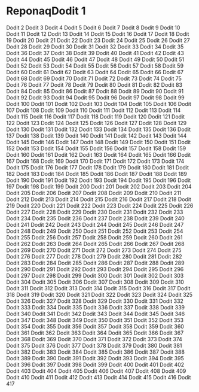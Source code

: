 # ReponaqDodit 1
Dodit 2
Dodit 3
Dodit 4
Dodit 5
Dodit 6
Dodit 7
Dodit 8
Dodit 9
Dodit 10
Dodit 11
Dodit 12
Dodit 13
Dodit 14
Dodit 15
Dodit 16
Dodit 17
Dodit 18
Dodit 19
Dodit 20
Dodit 21
Dodit 22
Dodit 23
Dodit 24
Dodit 25
Dodit 26
Dodit 27
Dodit 28
Dodit 29
Dodit 30
Dodit 31
Dodit 32
Dodit 33
Dodit 34
Dodit 35
Dodit 36
Dodit 37
Dodit 38
Dodit 39
Dodit 40
Dodit 41
Dodit 42
Dodit 43
Dodit 44
Dodit 45
Dodit 46
Dodit 47
Dodit 48
Dodit 49
Dodit 50
Dodit 51
Dodit 52
Dodit 53
Dodit 54
Dodit 55
Dodit 56
Dodit 57
Dodit 58
Dodit 59
Dodit 60
Dodit 61
Dodit 62
Dodit 63
Dodit 64
Dodit 65
Dodit 66
Dodit 67
Dodit 68
Dodit 69
Dodit 70
Dodit 71
Dodit 72
Dodit 73
Dodit 74
Dodit 75
Dodit 76
Dodit 77
Dodit 78
Dodit 79
Dodit 80
Dodit 81
Dodit 82
Dodit 83
Dodit 84
Dodit 85
Dodit 86
Dodit 87
Dodit 88
Dodit 89
Dodit 90
Dodit 91
Dodit 92
Dodit 93
Dodit 94
Dodit 95
Dodit 96
Dodit 97
Dodit 98
Dodit 99
Dodit 100
Dodit 101
Dodit 102
Dodit 103
Dodit 104
Dodit 105
Dodit 106
Dodit 107
Dodit 108
Dodit 109
Dodit 110
Dodit 111
Dodit 112
Dodit 113
Dodit 114
Dodit 115
Dodit 116
Dodit 117
Dodit 118
Dodit 119
Dodit 120
Dodit 121
Dodit 122
Dodit 123
Dodit 124
Dodit 125
Dodit 126
Dodit 127
Dodit 128
Dodit 129
Dodit 130
Dodit 131
Dodit 132
Dodit 133
Dodit 134
Dodit 135
Dodit 136
Dodit 137
Dodit 138
Dodit 139
Dodit 140
Dodit 141
Dodit 142
Dodit 143
Dodit 144
Dodit 145
Dodit 146
Dodit 147
Dodit 148
Dodit 149
Dodit 150
Dodit 151
Dodit 152
Dodit 153
Dodit 154
Dodit 155
Dodit 156
Dodit 157
Dodit 158
Dodit 159
Dodit 160
Dodit 161
Dodit 162
Dodit 163
Dodit 164
Dodit 165
Dodit 166
Dodit 167
Dodit 168
Dodit 169
Dodit 170
Dodit 171
Dodit 172
Dodit 173
Dodit 174
Dodit 175
Dodit 176
Dodit 177
Dodit 178
Dodit 179
Dodit 180
Dodit 181
Dodit 182
Dodit 183
Dodit 184
Dodit 185
Dodit 186
Dodit 187
Dodit 188
Dodit 189
Dodit 190
Dodit 191
Dodit 192
Dodit 193
Dodit 194
Dodit 195
Dodit 196
Dodit 197
Dodit 198
Dodit 199
Dodit 200
Dodit 201
Dodit 202
Dodit 203
Dodit 204
Dodit 205
Dodit 206
Dodit 207
Dodit 208
Dodit 209
Dodit 210
Dodit 211
Dodit 212
Dodit 213
Dodit 214
Dodit 215
Dodit 216
Dodit 217
Dodit 218
Dodit 219
Dodit 220
Dodit 221
Dodit 222
Dodit 223
Dodit 224
Dodit 225
Dodit 226
Dodit 227
Dodit 228
Dodit 229
Dodit 230
Dodit 231
Dodit 232
Dodit 233
Dodit 234
Dodit 235
Dodit 236
Dodit 237
Dodit 238
Dodit 239
Dodit 240
Dodit 241
Dodit 242
Dodit 243
Dodit 244
Dodit 245
Dodit 246
Dodit 247
Dodit 248
Dodit 249
Dodit 250
Dodit 251
Dodit 252
Dodit 253
Dodit 254
Dodit 255
Dodit 256
Dodit 257
Dodit 258
Dodit 259
Dodit 260
Dodit 261
Dodit 262
Dodit 263
Dodit 264
Dodit 265
Dodit 266
Dodit 267
Dodit 268
Dodit 269
Dodit 270
Dodit 271
Dodit 272
Dodit 273
Dodit 274
Dodit 275
Dodit 276
Dodit 277
Dodit 278
Dodit 279
Dodit 280
Dodit 281
Dodit 282
Dodit 283
Dodit 284
Dodit 285
Dodit 286
Dodit 287
Dodit 288
Dodit 289
Dodit 290
Dodit 291
Dodit 292
Dodit 293
Dodit 294
Dodit 295
Dodit 296
Dodit 297
Dodit 298
Dodit 299
Dodit 300
Dodit 301
Dodit 302
Dodit 303
Dodit 304
Dodit 305
Dodit 306
Dodit 307
Dodit 308
Dodit 309
Dodit 310
Dodit 311
Dodit 312
Dodit 313
Dodit 314
Dodit 315
Dodit 316
Dodit 317
Dodit 318
Dodit 319
Dodit 320
Dodit 321
Dodit 322
Dodit 323
Dodit 324
Dodit 325
Dodit 326
Dodit 327
Dodit 328
Dodit 329
Dodit 330
Dodit 331
Dodit 332
Dodit 333
Dodit 334
Dodit 335
Dodit 336
Dodit 337
Dodit 338
Dodit 339
Dodit 340
Dodit 341
Dodit 342
Dodit 343
Dodit 344
Dodit 345
Dodit 346
Dodit 347
Dodit 348
Dodit 349
Dodit 350
Dodit 351
Dodit 352
Dodit 353
Dodit 354
Dodit 355
Dodit 356
Dodit 357
Dodit 358
Dodit 359
Dodit 360
Dodit 361
Dodit 362
Dodit 363
Dodit 364
Dodit 365
Dodit 366
Dodit 367
Dodit 368
Dodit 369
Dodit 370
Dodit 371
Dodit 372
Dodit 373
Dodit 374
Dodit 375
Dodit 376
Dodit 377
Dodit 378
Dodit 379
Dodit 380
Dodit 381
Dodit 382
Dodit 383
Dodit 384
Dodit 385
Dodit 386
Dodit 387
Dodit 388
Dodit 389
Dodit 390
Dodit 391
Dodit 392
Dodit 393
Dodit 394
Dodit 395
Dodit 396
Dodit 397
Dodit 398
Dodit 399
Dodit 400
Dodit 401
Dodit 402
Dodit 403
Dodit 404
Dodit 405
Dodit 406
Dodit 407
Dodit 408
Dodit 409
Dodit 410
Dodit 411
Dodit 412
Dodit 413
Dodit 414
Dodit 415
Dodit 416
Dodit 417
